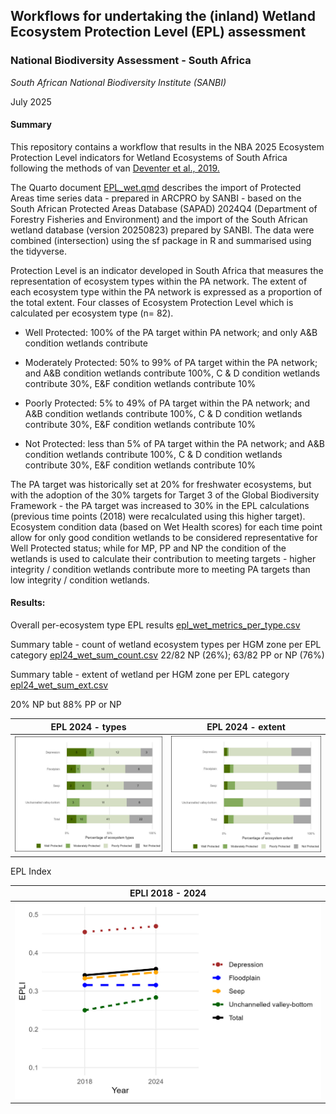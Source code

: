 ## **Workflows for undertaking the (inland) Wetland Ecosystem Protection Level (EPL) assessment**

### **National Biodiversity Assessment - South Africa**

*South African National Biodiversity Institute (SANBI)*

July 2025

#### **Summary**

This repository contains a workflow that results in the NBA 2025 Ecosystem Protection Level indicators for Wetland Ecosystems of South Africa following the methods of van [Deventer et al., 2019.](http://hdl.handle.net/20.500.12143/5847)

The Quarto document [EPL_wet.qmd](https://github.com/askowno/EPL_riv/blob/main/EPL_wet.qmd) describes the import of Protected Areas time series data - prepared in ARCPRO by SANBI - based on the South African Protected Areas Database (SAPAD) 2024Q4 (Department of Forestry Fisheries and Environment) and the import of the South African wetland database (version 20250823) prepared by SANBI. The data were combined (intersection) using the sf package in R and summarised using the tidyverse.

Protection Level is an indicator developed in South Africa that measures the representation of ecosystem types within the PA network. The extent of each ecosystem type within the PA network is expressed as a proportion of the total extent. Four classes of Ecosystem Protection Level which is calculated per ecosystem type (n= 82).

-   Well Protected: 100% of the PA target within PA network; and only A&B condition wetlands contribute

-   Moderately Protected: 50% to 99% of PA target within the PA network; and A&B condition wetlands contribute 100%, C & D condition wetlands contribute 30%, E&F condition wetlands contribute 10%

-   Poorly Protected: 5% to 49% of PA target within the PA network; and A&B condition wetlands contribute 100%, C & D condition wetlands contribute 30%, E&F condition wetlands contribute 10%

-   Not Protected: less than 5% of PA target within the PA network; and A&B condition wetlands contribute 100%, C & D condition wetlands contribute 30%, E&F condition wetlands contribute 10%

The PA target was historically set at 20% for freshwater ecosystems, but with the adoption of the 30% targets for Target 3 of the Global Biodiversity Framework - the PA target was increased to 30% in the EPL calculations (previous time points (2018) were recalculated using this higher target). Ecosystem condition data (based on Wet Health scores) for each time point allow for only good condition wetlands to be considered representative for Well Protected status; while for MP, PP and NP the condition of the wetlands is used to calculate their contribution to meeting targets - higher integrity / condition wetlands contribute more to meeting PA targets than low integrity / condition wetlands.

#### **Results:**

Overall per-ecosystem type EPL results [epl_wet_metrics_per_type.csv](outputs/epl_wet_metrics_per_type.csv)

Summary table - count of wetland ecosystem types per HGM zone per EPL category [epl24_wet_sum_count.csv](https://github.com/askowno/EPL_riv/blob/main/outputs/epl24_wet_sum_count.csv) 22/82 NP (26%); 63/82 PP or NP (76%)

Summary table - extent of wetland per HGM zone per EPL category [epl24_wet_sum_ext.csv](outputs/epl24_rwet_sum_ext.csv)

20% NP but 88% PP or NP

| EPL 2024 - types | EPL 2024 - extent |
|------------------------------------|------------------------------------|
| ![](outputs/epl24_wet_bar_plot_count.jpeg) | ![](outputs/epl24_wet_bar_plot_ext.jpeg) |

EPL Index

| EPLI 2018 - 2024                     |
|--------------------------------------|
| ![](outputs/epli_wet_line_plot.jpeg) |
